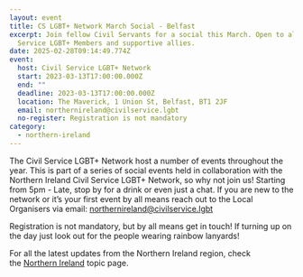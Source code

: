 ```yaml
---
layout: event
title: CS LGBT+ Network March Social - Belfast
excerpt: Join fellow Civil Servants for a social this March. Open to all Civil
  Service LGBT+ Members and supportive allies.
date: 2025-02-28T09:14:49.774Z
event:
  host: Civil Service LGBT+ Network
  start: 2023-03-13T17:00:00.000Z
  end: ""
  deadline: 2023-03-13T17:00:00.000Z
  location: The Maverick, 1 Union St, Belfast, BT1 2JF
  email: northernireland@civilservice.lgbt
  no-register: Registration is not mandatory
category:
  - northern-ireland
---
```

The Civil Service LGBT+ Network host a number of events throughout the year. This is part of a series of social events held in collaboration with the Northern Ireland Civil Service LGBT+ Network, so why not join us! Starting from 5pm - Late, stop by for a drink or even just a chat. If you are new to the network or it’s your first event by all means reach out to the Local Organisers via email: northernireland@civilservice.lgbt

Registration is not mandatory, but by all means get in touch! If turning up on the day just look out for the people wearing rainbow lanyards!

For all the latest updates from the Northern Ireland region, check the [Northern Ireland](https://www.civilservice.lgbt/topic/northern-ireland) topic page.